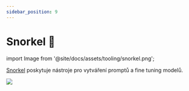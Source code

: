 ```yaml
---
sidebar_position: 9
---
```


# Snorkel 🚧

import Image from '@site/docs/assets/tooling/snorkel.png';

[Snorkel](https://snorkel.ai/snorkel-flow-platform/foundation-model/) poskytuje nástroje pro vytváření promptů a fine tuning modelů.

<div style={{textAlign: 'center'}}>
  <img src={Image} style={{width: "750px"}} />
</div>
